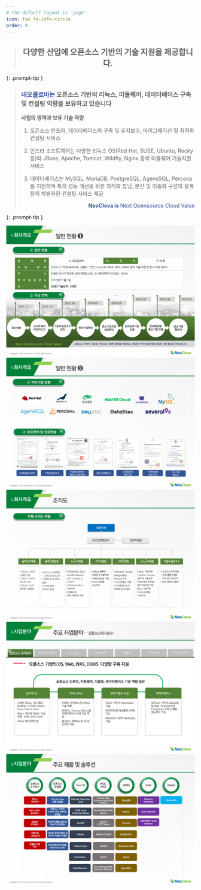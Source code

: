 ```yaml
---
# the default layout is 'page'
icon: fas fa-info-circle
order: 4
---
```


>## <center>다양한 산업에 오픈소스 기반의 기술 지원을 제공합니다.</center>
{: .prompt-tip }

>### <span style="color:#3350a2">네오클로바는</span> 오픈소스 기반의 리눅스, 미들웨어, 데이터베이스 구축 및 컨설팅 역량을 보유하고 있습니다
>
> <b>사업의 영역과 보유 기술 역량</b>
>
> 1. 오픈소스 인프라, 데이터베이스의 구축 및 유지보수, 마이그레이션 및 최적화 컨설팅 서비스
>
> 2. 인프라 소프트웨어는 다양한 리눅스 OS(Red Hat, SUSE, Ubuntu, Rocky 등)와 JBoss, Apache, Tomcat, Wildfly, Nginx 등의 미들웨어 기술지원 서비스
>
> 3. 데이터베이스는 MySQL, MariaDB, PostgreSQL, AgensSQL, Percona 를 지원하며 특히 성능 개선을 위한 최적화 튜닝, 분산 및 이중화 구성의 설계등의 차별화된 컨설팅 서비스 제공
>
> <div style="text-align: right"><span style="color:#3350a2"><b>NeoClova is</b> Next Opensource Cloud Value</span></div>
{: .prompt-tip }

![neoclova_about](/assets/img/about/neoclova_about_1.jpg)
![neoclova_about](/assets/img/about/neoclova_about_2.jpg)
![neoclova_about](/assets/img/about/neoclova_about_3.jpg)
![neoclova_about](/assets/img/about/neoclova_about_4.jpg)
![neoclova_about](/assets/img/about/neoclova_about_5.jpg)